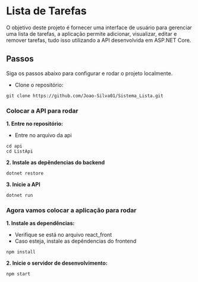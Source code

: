 # Lista de Tarefas

O objetivo deste projeto é fornecer uma interface de usuário para gerenciar uma lista de tarefas, a aplicação permite adicionar, visualizar, editar e remover tarefas, tudo isso utilizando a API desenvolvida em ASP.NET Core.


## Passos
Siga os passos abaixo para configurar e rodar o projeto localmente.

* Clone o repositório:
~~~
git clone https://github.com/Joao-Silva01/Sistema_Lista.git
~~~

### Colocar a API para rodar
**1. Entre no repositório:**<br>
* Entre no arquivo da api
~~~
cd api
cd ListApi
~~~
**2. Instale as depêndencias do backend**
~~~
dotnet restore
~~~
**3.  Inicie a API**
~~~
dotnet run
~~~

### Agora vamos colocar a aplicação para rodar

**1. Instale as dependências:**<br>
* Verifique se está no arquivo react_front
* Caso esteja, instale as depêndencias do frontend
~~~
npm install
~~~

**2. Inicie o servidor de desenvolvimento:**
~~~
npm start
~~~
